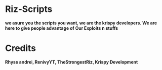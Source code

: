 # Riz-Scripts
**we asure you the scripts you want, we are the krispy developers. We are here to give people advantage of Our Exploits n stuffs**

# Credits
**Rhyss andrei, RenivyYT, TheStrongestRiz, Krispy Development**
